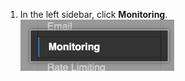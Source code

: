 1. In the left sidebar, click **Monitoring**. ![Monitoring tab](/assets/images/enterprise/management-console/monitoring-tab.png)
